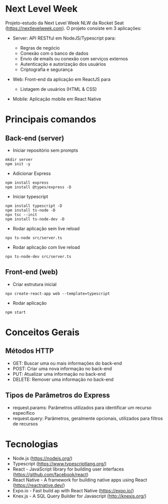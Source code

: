 # Next Level Week
Projeto-estudo da Next Level Week NLW da Rocket Seat (https://nextlevelweek.com).
O projeto consiste em 3 aplicações:

- Server: API RESTful em NodeJS/Typescript para:
  - Regras de negócio
  - Conexão com o banco de dados
  - Envio de emails ou conexão com serviços externos
  - Autenticação e autorização dos usuários
  - Criptografia e segurança

- Web: Front-end da aplicação em ReactJS para
  - Listagem de usuários (HTML & CSS)

- Mobile: Aplicação mobile em React Native

# Principais comandos

## Back-end (server)

- Iniciar repositório sem prompts
```
mkdir server
npm init -y
```

- Adicionar Express
```
npm install express
npm install @types/express -D
```

- Iniciar typescript
```
npm install typescript -D
npm install ts-node -D
npx tsc --init
npm install ts-node-dev -D
```

- Rodar aplicação sem live reload
```
npx ts-node src/server.ts
```

- Rodar aplicação com live reload
```
npx ts-node-dev src/server.ts
```

## Front-end (web)

- Criar estrutura inicial 
```
npx create-react-app web --template=typescript
```

- Rodar aplicação
```
npm start
```

# Conceitos Gerais

## Métodos HTTP
- GET: Buscar uma ou mais informações do back-end
- POST: Criar uma nova informação no back-end
- PUT: Atualizar uma informação no back-end
- DELETE: Remover uma informação no back-end

## Tipos de Parâmetros do Express
- request.params: Parâmetros utilizados para identificar um recurso específico 
- request.query: Parâmetros, geralmente opcionais, utilizados para filtros de recursos

# Tecnologias

- Node.js (https://nodejs.org/)
- Typescript (https://www.typescriptlang.org/)
- React - JavaScript library for building user interfaces (https://github.com/facebook/react)
- React Native - A framework for building native apps using React (https://reactnative.dev/)
- Expo.io - Fast build ap with React Native (https://expo.io/)
- Knex.js - A SQL Query Builder for Javascript (http://knexjs.org/)